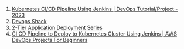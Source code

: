 1. [Kubernetes CI/CD Pipeline Using Jenkins | DevOps Tutorial/Project - 2023](https://www.youtube.com/watch?v=q4g7KJdFSn0)
2. [Devops Shack](https://www.youtube.com/watch?v=DIl2VcqZVdY&list=PLAdTNzDIZj_9C6qKZ3wE8t97OXqUZkzpB&index=2)
3. [2-Tier Application Deployment Series](https://www.youtube.com/playlist?list=PLlfy9GnSVerRpz3u8casjjv1eNJr9tlR9)
4. [CI CD Pipeline to Deploy to Kubernetes Cluster Using Jenkins | AWS DevOps Projects For Beginners](https://www.youtube.com/watch?v=5_s7EmZWz78)